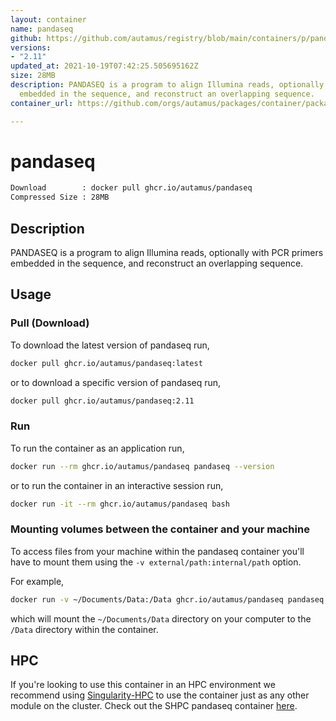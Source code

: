 ```yaml
---
layout: container
name: pandaseq
github: https://github.com/autamus/registry/blob/main/containers/p/pandaseq/spack.yaml
versions:
- "2.11"
updated_at: 2021-10-19T07:42:25.505695162Z
size: 28MB
description: PANDASEQ is a program to align Illumina reads, optionally with PCR primers
  embedded in the sequence, and reconstruct an overlapping sequence.
container_url: https://github.com/orgs/autamus/packages/container/package/pandaseq

---
```

# pandaseq
```bash 
Download        : docker pull ghcr.io/autamus/pandaseq
Compressed Size : 28MB
```

## Description
PANDASEQ is a program to align Illumina reads, optionally with PCR primers embedded in the sequence, and reconstruct an overlapping sequence.

## Usage
### Pull (Download)
To download the latest version of pandaseq run,

```bash
docker pull ghcr.io/autamus/pandaseq:latest
```

or to download a specific version of pandaseq run,

```bash
docker pull ghcr.io/autamus/pandaseq:2.11
```
### Run
To run the container as an application run,
```bash
docker run --rm ghcr.io/autamus/pandaseq pandaseq --version
```

or to run the container in an interactive session run,
```bash
docker run -it --rm ghcr.io/autamus/pandaseq bash
```

### Mounting volumes between the container and your machine
To access files from your machine within the pandaseq container you'll have to mount them using the `-v external/path:internal/path` option.

For example,
```bash
docker run -v ~/Documents/Data:/Data ghcr.io/autamus/pandaseq pandaseq /Data/myData.csv
```
which will mount the `~/Documents/Data` directory on your computer to the `/Data` directory within the container.

## HPC
If you're looking to use this container in an HPC environment we recommend using [Singularity-HPC](https://singularity-hpc.readthedocs.io) to use the container just as any other module on the cluster. Check out the SHPC pandaseq container [here](https://singularityhub.github.io/singularity-hpc/r/ghcr.io-autamus-pandaseq/).